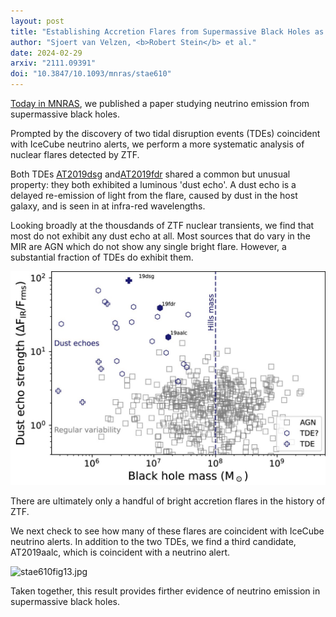 ```yaml
---
layout: post
title: "Establishing Accretion Flares from Supermassive Black Holes as a Source of High-Energy Neutrinos "
author: "Sjoert van Velzen, <b>Robert Stein</b> et al."
date: 2024-02-29
arxiv: "2111.09391"
doi: "10.3847/10.1093/mnras/stae610"
---
```

[Today in MNRAS](https://doi.org/10.1093/mnras/stae610), 
we published a paper studying neutrino emission from supermassive black holes.

Prompted by the discovery of two tidal disruption events (TDEs) coincident with 
IceCube neutrino alerts, we perform a more systematic analysis of nuclear flares detected by ZTF.

Both TDEs [AT2019dsg](https://robertdstein.github.io/research/2021/02/22/at2019dsg.html) and[AT2019fdr](https://robertdstein.github.io/research/2022/06/03/at2019fdr.html)
shared a common but unusual property: they both exhibited a luminous 'dust echo'. 
A dust echo is a delayed re-emission of light from the flare, caused by dust in the host galaxy, and is seen in at infra-red wavelengths.

Looking broadly at the thousdands of ZTF nuclear transients, we find that most do not exhibit any dust echo at all.
Most sources that do vary in the MIR are AGN which do not show any single bright flare.
However, a substantial fraction of TDEs do exhibit them.

<img src="/images/research/accretion_flares/stae610fig6.jpeg" alt="stae610fig6.jpeg" class="center"/>

There are ultimately only a handful of bright accretion flares in the history of ZTF.

We next check to see how many of these flares are coincident with IceCube neutrino alerts.
In addition to the two TDEs, we find a third candidate, AT2019aalc, which is coincident with a neutrino alert.

<img src="/images/research/accretion_flares/stae610fig13.jpg" alt="stae610fig13.jpg" class="center"/>

Taken together, this result provides firther evidence of neutrino emission in supermassive black holes.